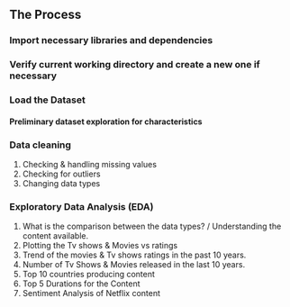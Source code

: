 ## The Process
### Import necessary libraries and dependencies
### Verify current working directory and create a new one if necessary
### Load the Dataset
#### Preliminary dataset exploration for characteristics
### Data cleaning
1. Checking & handling missing values
2. Checking for outliers
3. Changing data types
### Exploratory Data Analysis (EDA)
1. What is the comparison between the data types? / Understanding the content available.
2. Plotting the Tv shows & Movies vs ratings
3. Trend of the movies & Tv shows ratings in the past 10 years.
4. Number of Tv Shows & Movies released in the last 10 years.
5. Top 10 countries producing content
6. Top 5 Durations for the Content
7. Sentiment Analysis of Netflix content
